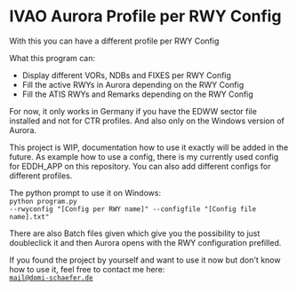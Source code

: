 # IVAO Aurora Profile per RWY Config
With this you can have a different profile per RWY Config

What this program can:
- Display different VORs, NDBs and FIXES per RWY Config
- Fill the active RWYs in Aurora depending on the RWY Config
- Fill the ATIS RWYs and Remarks depending on the RWY Config

For now, it only works in Germany if you have the EDWW sector file installed and not for CTR profiles.
And also only on the Windows version of Aurora.

This project is WIP, documentation how to use it exactly will be added in the future.
As example how to use a config, there is my currently used config for EDDH_APP on this repository.
You can also add different configs for different profiles.

The python prompt to use it on Windows:<br>
<code>python program.py --rwyconfig "[Config per RWY name]" --configfile "[Config file name].txt"</code>

There are also Batch files given which give you the possibility to just doubleclick it and then Aurora opens with the RWY configuration prefilled.

If you found the project by yourself and want to use it now but don't know how to use it, feel free to contact me here:<br>
<code>mail@domi-schaefer.de</code>
